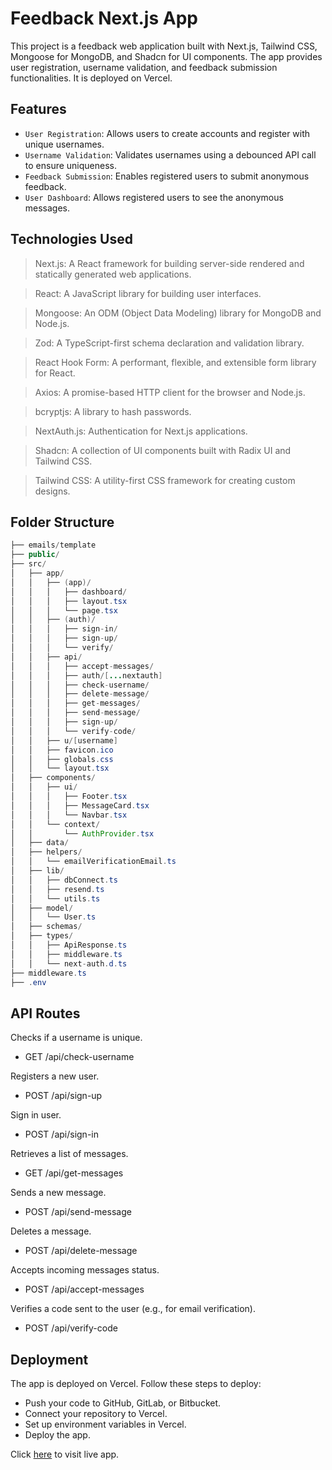 # Feedback Next.js App
This project is a feedback web application built with Next.js, Tailwind CSS, Mongoose for MongoDB, and Shadcn for UI components. The app provides user registration, username validation, and feedback submission functionalities. It is deployed on Vercel.


## Features

- `User Registration`: Allows users to create accounts and register with unique usernames.
- `Username Validation`: Validates usernames using a debounced API call to ensure uniqueness.
- `Feedback Submission`: Enables registered users to submit anonymous feedback.
- `User Dashboard`: Allows registered users to see the anonymous messages.

## Technologies Used
> Next.js: A React framework for building server-side rendered and statically generated web applications.

> React: A JavaScript library for building user interfaces.

> Mongoose: An ODM (Object Data Modeling) library for MongoDB and Node.js.

> Zod: A TypeScript-first schema declaration and validation library.

> React Hook Form: A performant, flexible, and extensible form library for React.

> Axios: A promise-based HTTP client for the browser and Node.js.

> bcryptjs: A library to hash passwords.

> NextAuth.js: Authentication for Next.js applications.

> Shadcn: A collection of UI components built with Radix UI and Tailwind CSS.

> Tailwind CSS: A utility-first CSS framework for creating custom designs.


## Folder Structure
```java
├── emails/template
├── public/
├── src/
│   ├── app/
│   │   ├── (app)/
│   │   │   ├── dashboard/
│   │   │   ├── layout.tsx
│   │   │   └── page.tsx
│   │   ├── (auth)/
│   │   │   ├── sign-in/
│   │   │   ├── sign-up/
│   │   │   └── verify/
│   │   ├── api/
│   │   │   ├── accept-messages/
│   │   │   ├── auth/[...nextauth]
│   │   │   ├── check-username/
│   │   │   ├── delete-message/
│   │   │   ├── get-messages/
│   │   │   ├── send-message/
│   │   │   ├── sign-up/
│   │   │   └── verify-code/
│   │   ├── u/[username]
│   │   ├── favicon.ico
│   │   ├── globals.css
│   │   └── layout.tsx
│   ├── components/
│   │   ├── ui/
│   │   │   ├── Footer.tsx
│   │   │   ├── MessageCard.tsx
│   │   │   └── Navbar.tsx
│   │   └── context/
│   │       └── AuthProvider.tsx
│   ├── data/
│   ├── helpers/
│   │   └── emailVerificationEmail.ts
│   ├── lib/
│   │   ├── dbConnect.ts
│   │   ├── resend.ts
│   │   └── utils.ts
│   ├── model/
│   │   └── User.ts
│   ├── schemas/
│   ├── types/
│   │   ├── ApiResponse.ts
│   │   ├── middleware.ts
│   │   └── next-auth.d.ts
├── middleware.ts
├── .env
```

## API Routes

Checks if a username is unique.
- GET /api/check-username

Registers a new user.
- POST /api/sign-up

Sign in user.
- POST /api/sign-in

Retrieves a list of messages.
- GET /api/get-messages

Sends a new message.
- POST /api/send-message

Deletes a message.
- POST /api/delete-message

Accepts incoming messages status.
- POST /api/accept-messages

Verifies a code sent to the user (e.g., for email verification).
- POST /api/verify-code

## Deployment

The app is deployed on Vercel. Follow these steps to deploy:

- Push your code to GitHub, GitLab, or Bitbucket.
- Connect your repository to Vercel.
- Set up environment variables in Vercel.
- Deploy the app.

Click [here](https://feedback-next.vercel.app/) to visit live app.


